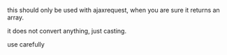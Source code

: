 this should only be used with ajaxrequest, when you are sure it returns an array.

it does not convert anything, just casting.

use carefully
